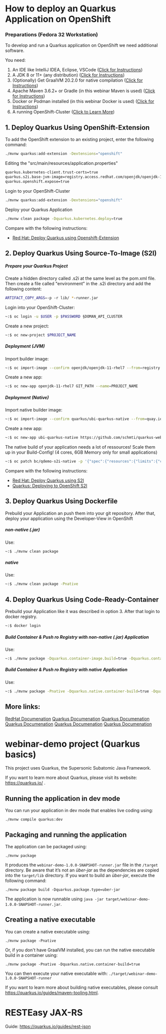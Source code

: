 # How to deploy an Quarkus Application on OpenShift

### Preparations (Fedora 32 Workstation)
To develop and run a Quarkus application on OpenShift we need additional software.

You need:
1.  An IDE like IntelliJ IDEA, Eclipse, VSCode ([Click for Instructions](https://www.jetbrains.com/help/idea/installation-guide.html#silent))
2.  A JDK 8 or 11+ (any distribution)  ([Click for Instructions](https://www.tecmint.com/install-java-in-fedora/))
3. (Optionally) Get GraalVM 20.2.0 for native compilation  ([Click for Instructions](https://quarkus.io/guides/building-native-image))
4. Apache Maven 3.6.2+ or Gradle (in this webinar Maven is used) ([Click for Instructions](https://tecadmin.net/install-apache-maven-on-fedora/))
5. Docker or Podman installed (in this webinar Docker is used) ([Click for Instructions](https://docs.docker.com/engine/install/fedora/))
6. A running OpenShift-Cluster ([Click to Learn More](https://www.openshift.com/try))

## 1. Deploy Quarkus Using OpenShift-Extension
To add the OpenShift extension to an existing project, enter the following command:
```bash
./mvnw quarkus:add-extension -Dextensions="openshift"
````
Editing the "src/main/resources/application.properties"
```bash
quarkus.kubernetes-client.trust-certs=true
quarkus.s2i.base-jvm-image=registry.access.redhat.com/openjdk/openjdk-11-rhel7
quarkus.openshift.expose=true
````
Login to your OpenShift-Cluster
```bash
./mvnw quarkus:add-extension -Dextensions="openshift"
````
Deploy your Quarkus Application
```bash
./mvnw clean package -Dquarkus.kubernetes.deploy=true
````

Compare with the following instructions:
* [Red Hat: Deploy Quarkus using Openshift-Extension](https://access.redhat.com/documentation/en-us/red_hat_build_of_quarkus/1.3/html-single/deploying_quarkus_applications_on_red_hat_openshift_container_platform/index#proc-using-openshfit-extension_quarkus-openshift)

## 2. Deploy Quarkus Using Source-To-Image (S2I)
##### Prepare your Quarkus Project
Create a hidden directory called .s2i at the same level as the pom.xml file. Then create a file called "environment" in the .s2i directory and add the following content:
```bash
ARTIFACT_COPY_ARGS=-p -r lib/ *-runner.jar
```
Login into your OpenShift-Cluster:
```bash
~:$ oc login -u $USER -p $PASSWORD §DOMAN_API_CLUSTER
```
Create a new project:
```bash
~:$ oc new-project $PROJECT_NAME
```
##### Deployment (JVM)
Import builder image:
```bash
~:$ oc import-image --confirm openjdk/openjdk-11-rhel7 --from=registry.access.redhat.com/openjdk/openjdk-11-rhel7
```
Create a new app:
```bash
~:$ oc new-app openjdk-11-rhel7 GIT_PATH --name=PROJECT_NAME
```

##### Deployment (Native)
Import native builder image:
```bash
~:$ oc import-image --confirm quarkus/ubi-quarkus-native --from=quay.io/quarkus/ubi-quarkus-native-s2i:20.1.0-java11
```
Create a new app:
```bash
~:$ oc new-app ubi-quarkus-native https://github.com/schmti/quarkus-webinar --name=qdemo-s2i-native
```
The native build of your application needs a lot of ressources! Scale them up in your Build-Config!
(4 cores, 6GB Memory only for small applications)
```bash
~:$ oc patch bc/qdemo-s2i-native -p '{"spec":{"resources":{"limits":{"cpu":"4", "memory":"6Gi"}}}}'
```
Compare with the following instructions:
* [Red Hat: Deploy Quarkus using S2I](https://access.redhat.com/documentation/en-us/red_hat_build_of_quarkus/1.3/html-single/deploying_quarkus_applications_on_red_hat_openshift_container_platform/index#proc-using-openshfit-extension_quarkus-openshift)
* [Quarkus: Deploying to OpenShift S2I ](https://quarkus.pro/guides/deploying-to-openshift-s2i.html)

## 3. Deploy Quarkus Using Dockerfile
Prebuild your Application an push them into your git repository.
After that, deploy your application using the Developer-View in OpenShift
##### non-native (.jar)
Use:
```bash
~:$ ./mvnw clean package
```
##### native
Use:
```bash
~:$ ./mvnw clean package -Pnative
```
## 4. Deploy Quarkus Using Code-Ready-Container
Prebuild your Application like it was described in option 3. After that login to docker registry.
```bash
~:$ docker login
```
##### Build Container & Push ro Registry with non-native (.jar) Application
Use:
```bash
~:$ ./mvnw package -Dquarkus.container-image.build=true -Dquarkus.container-image.push=true
```
##### Build Container & Push ro Registry with native Application
Use:
```bash
~:$ ./mvnw package -Pnative -Dquarkus.native.container-build=true -Dquarkus.container-image.build=true -Dquarkus.container-image.push=true
```

## More links:
[RedHat Documenation](https://access.redhat.com/documentation/en-us/red_hat_build_of_quarkus/1.3/html-single/deploying_quarkus_applications_on_red_hat_openshift_container_platform/index)
[Quarkus Documenation](https://quarkus.io/guides/getting-started)
[Quarkus Documenation](https://quarkus.io/guides/building-native-image)
[Quarkus Documenation](https://quarkus.io/guides/container-image)
[Quarkus Documenation](https://quarkus.io/guides/deploying-to-openshift)
[Quarkus Documenation](https://quarkus.pro/guides/deploying-to-openshift-s2i.html)


# webinar-demo project (Quarkus basics)

This project uses Quarkus, the Supersonic Subatomic Java Framework.

If you want to learn more about Quarkus, please visit its website: https://quarkus.io/ .

## Running the application in dev mode

You can run your application in dev mode that enables live coding using:
```shell script
./mvnw compile quarkus:dev
```

## Packaging and running the application

The application can be packaged using:
```shell script
./mvnw package
```
It produces the `webinar-demo-1.0.0-SNAPSHOT-runner.jar` file in the `/target` directory.
Be aware that it’s not an _über-jar_ as the dependencies are copied into the `target/lib` directory.
If you want to build an _über-jar_, execute the following command:
```shell script
./mvnw package build -Dquarkus.package.type=uber-jar
```

The application is now runnable using `java -jar target/webinar-demo-1.0.0-SNAPSHOT-runner.jar`.

## Creating a native executable

You can create a native executable using: 
```shell script
./mvnw package -Pnative
```

Or, if you don't have GraalVM installed, you can run the native executable build in a container using: 
```shell script
./mvnw package -Pnative -Dquarkus.native.container-build=true
```

You can then execute your native executable with: `./target/webinar-demo-1.0.0-SNAPSHOT-runner`

If you want to learn more about building native executables, please consult https://quarkus.io/guides/maven-tooling.html.

# RESTEasy JAX-RS

Guide: https://quarkus.io/guides/rest-json


